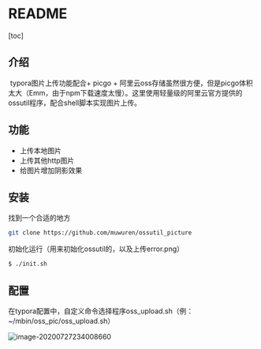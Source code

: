 # README

[toc]

## 介绍

​	typora图片上传功能配合+ picgo + 阿里云oss存储虽然很方便，但是picgo体积太大（Emm，由于npm下载速度太慢）。这里使用轻量级的阿里云官方提供的ossutil程序，配合shell脚本实现图片上传。

## 功能

- 上传本地图片
- 上传其他http图片
- 给图片增加阴影效果

## 安装

找到一个合适的地方

```bash
git clone https://github.com/muwuren/ossutil_picture
```

初始化运行（用来初始化ossutil的，以及上传error.png）

```bash
$ ./init.sh
```

## 配置

在typora配置中，自定义命令选择程序oss_upload.sh（例：~/mbin/oss_pic/oss_upload.sh）

![image-20200727234008660](https://nsfoxer-oss.oss-cn-beijing.aliyuncs.com/img/1595864408777727142.png)


